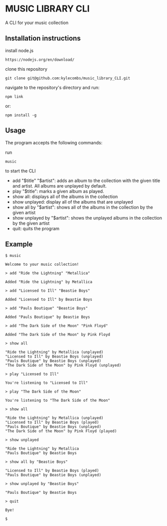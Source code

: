 # MUSIC LIBRARY CLI

A CLI for your music collection

## Installation instructions

install node.js

    https://nodejs.org/en/download/

clone this repository

    git clone git@github.com:kylecombs/music_library_CLI.git

navigate to the repository's directory and run:

    npm link

or:

    npm install -g

## Usage

The program accepts the following commands:

run

    music

to start the CLI

- add "$title" "$artist": adds an album to the collection with the given title and artist. All albums are unplayed by default.
- play "$title": marks a given album as played.
- show all: displays all of the albums in the collection
- show unplayed: display all of the albums that are unplayed
- show all by "$artist": shows all of the albums in the collection by the given artist
- show unplayed by "$artist": shows the unplayed albums in the collection by the given artist
- quit: quits the program

## Example

    $ music

    Welcome to your music collection!

    > add "Ride the Lightning" "Metallica"

    Added "Ride the Lightning" by Metallica

    > add "Licensed to Ill" "Beastie Boys"

    Added "Licensed to Ill" by Beastie Boys

    > add "Pauls Boutique" "Beastie Boys"

    Added "Pauls Boutique" by Beastie Boys

    > add "The Dark Side of the Moon" "Pink Floyd"

    Added "The Dark Side of the Moon" by Pink Floyd

    > show all

    "Ride the Lightning" by Metallica (unplayed)
    "Licensed to Ill" by Beastie Boys (unplayed)
    "Pauls Boutique" by Beastie Boys (unplayed)
    "The Dark Side of the Moon" by Pink Floyd (unplayed)

    > play "Licensed to Ill"

    You're listening to "Licensed to Ill"

    > play "The Dark Side of the Moon"

    You're listening to "The Dark Side of the Moon"

    > show all

    "Ride the Lightning" by Metallica (unplayed)
    "Licensed to Ill" by Beastie Boys (played)
    "Pauls Boutique" by Beastie Boys (unplayed)
    "The Dark Side of the Moon" by Pink Floyd (played)

    > show unplayed

    "Ride the Lightning" by Metallica
    "Pauls Boutique" by Beastie Boys

    > show all by "Beastie Boys"

    "Licensed to Ill" by Beastie Boys (played)
    "Pauls Boutique" by Beastie Boys (unplayed)

    > show unplayed by "Beastie Boys"

    "Pauls Boutique" by Beastie Boys

    > quit

    Bye!

    $
